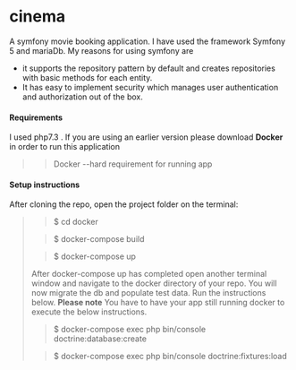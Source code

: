 # cinema
A symfony movie booking application. I have used the framework Symfony 5 and mariaDb.
My reasons for using symfony are 
- it supports the repository pattern by default and creates repositories with basic methods 
for each entity. 
- It has easy to implement security which manages user authentication and authorization out of the box.

<h4>Requirements</h4>
I used php7.3 . If you are using an earlier version please download <strong>Docker</strong> in order to run this application

>> Docker  --hard requirement for running app

<h4>Setup instructions </h4>

After cloning the repo, open the project folder on the terminal: 

>
>>$ cd docker
>
>>$ docker-compose build
>
>>$ docker-compose up
> 
> After docker-compose up has completed open another terminal window and navigate to the docker directory of your repo. 
> You will now migrate the db and populate test data. Run the instructions below. 
> <strong>Please note</strong> You have to have your app still running docker to execute the below instructions. 
> 
>>$ docker-compose exec php bin/console doctrine:database:create
>
>>$ docker-compose exec php bin/console doctrine:fixtures:load
